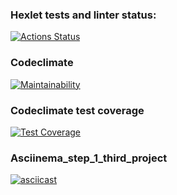 ### Hexlet tests and linter status:
[![Actions Status](https://github.com/Aannddyy18/python-project-lvl3/workflows/hexlet-check/badge.svg)](https://github.com/Aannddyy18/python-project-lvl3/actions)


 ### Codeclimate
 [![Maintainability](https://api.codeclimate.com/v1/badges/cc1af9eb31ce8246fb1a/maintainability)](https://codeclimate.com/github/Aannddyy18/python-project-lvl3/maintainability)

 
 ### Codeclimate test coverage
 [![Test Coverage](https://api.codeclimate.com/v1/badges/cc1af9eb31ce8246fb1a/test_coverage)](https://codeclimate.com/github/Aannddyy18/python-project-lvl3/test_coverage)


 ### Asciinema_step_1_third_project
 [![asciicast](https://asciinema.org/a/SKJmcymoE71J7RNhRa3UAYIid.png)](https://asciinema.org/a/SKJmcymoE71J7RNhRa3UAYIid)
